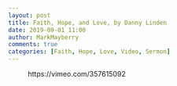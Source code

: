 ```yaml
---
layout: post
title: Faith, Hope, and Love, by Danny Linden
date: 2019-09-01 11:00
author: MarkMayberry
comments: true
categories: [Faith, Hope, Love, Video, Sermon]
---
```

<!-- wp:core-embed/vimeo {"url":"https://vimeo.com/357615092","type":"video","providerNameSlug":"vimeo","className":"wp-embed-aspect-4-3 wp-has-aspect-ratio"} -->
<figure class="wp-block-embed-vimeo wp-block-embed is-type-video is-provider-vimeo wp-embed-aspect-4-3 wp-has-aspect-ratio"><div class="wp-block-embed__wrapper">
https://vimeo.com/357615092
</div></figure>
<!-- /wp:core-embed/vimeo -->
